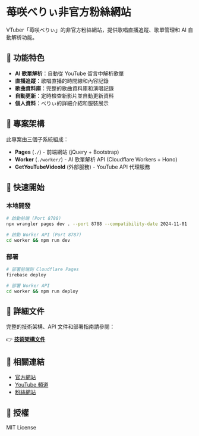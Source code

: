 # 苺咲べりぃ非官方粉絲網站

VTuber「苺咲べりぃ」的非官方粉絲網站，提供歌唱直播追蹤、歌單管理和 AI 自動解析功能。

## 🌟 功能特色

- **AI 歌單解析**：自動從 YouTube 留言中解析歌單
- **直播追蹤**：歌唱直播的時間線和內容記錄
- **歌曲資料庫**：完整的歌曲資料庫和演唱記錄
- **自動更新**：定時檢查新影片並自動更新資料
- **個人資料**：べりぃ的詳細介紹和服裝展示

## 📁 專案架構

此專案由三個子系統組成：

- **Pages** (`./`) - 前端網站 (jQuery + Bootstrap)
- **Worker** (`./worker/`) - AI 歌單解析 API (Cloudflare Workers + Hono)
- **GetYouTubeVideoId** (外部服務) - YouTube API 代理服務

## 🚀 快速開始

### 本地開發

```bash
# 啟動前端 (Port 8788)
npx wrangler pages dev . --port 8788 --compatibility-date 2024-11-01

# 啟動 Worker API (Port 8787)
cd worker && npm run dev
```

### 部署

```bash
# 部署前端到 Cloudflare Pages
firebase deploy

# 部署 Worker API
cd worker && npm run deploy
```

## 📖 詳細文件

完整的技術架構、API 文件和部署指南請參閱：

👉 **[技術架構文件](./TECHNICAL_ARCHITECTURE.md)**

## 🔗 相關連結

- [官方網站](https://www.maisakiberry.com/)
- [YouTube 頻道](https://www.youtube.com/channel/UC7A7bGRVdIwo93nqnA3x-OQ)
- [粉絲網站](https://m-b.win)

## 📄 授權

MIT License